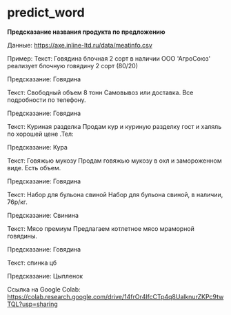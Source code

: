 # predict_word
**Предсказание названия продукта по предложению**

Данные: https://axe.inline-ltd.ru/data/meatinfo.csv

Пример:
Текст: Говядина блочная 2 сорт в наличии ООО 'АгроСоюз' реализует блочную говядину 2 сорт (80/20)

Предсказание: Говядина

Текст: Свободный объем 8 тонн Самовывоз или доставка. Все подробности по телефону.

Предсказание: Говядина

Текст: Куриная разделка Продам кур и куриную разделку гост и халяль по хорошей цене .Тел:

Предсказание: Кура

Текст: Говяжью мукозу Продам говяжью мукозу в охл и замороженном виде. Есть объем.

Предсказание: Говядина

Текст: Набор для бульона свиной Набор для бульона свиной, в наличии, 76р/кг.

Предсказание: Свинина

Текст: Мясо премиум Предлагаем котлетное мясо мраморной говядины.

Предсказание: Говядина

Текст: спинка цб

Предсказание: Цыпленок


Ссылка на Google Colab: https://colab.research.google.com/drive/14frOr4lfcCTp4q8UalknurZKPc9twTQL?usp=sharing



